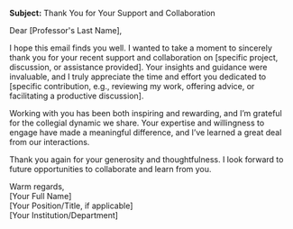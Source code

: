 **Subject:** Thank You for Your Support and Collaboration

Dear [Professor's Last Name],

I hope this email finds you well. I wanted to take a moment to sincerely thank you for your recent support and collaboration on [specific project, discussion, or assistance provided]. Your insights and guidance were invaluable, and I truly appreciate the time and effort you dedicated to [specific contribution, e.g., reviewing my work, offering advice, or facilitating a productive discussion].

Working with you has been both inspiring and rewarding, and I’m grateful for the collegial dynamic we share. Your expertise and willingness to engage have made a meaningful difference, and I’ve learned a great deal from our interactions.

Thank you again for your generosity and thoughtfulness. I look forward to future opportunities to collaborate and learn from you.

Warm regards,  
[Your Full Name]  
[Your Position/Title, if applicable]  
[Your Institution/Department]